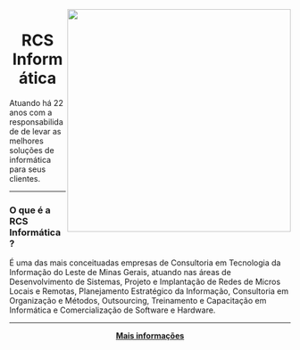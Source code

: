 
<img align="right" src="https://www.rcs.srv.br/assets/img/logo/logo_rcs.png" width="400"/>

<h1 align="center">RCS Informática</h1>
Atuando há 22 anos com a responsabilidade de levar as melhores soluções de informática para seus clientes.

---

### O que é a RCS Informática?

É uma das mais conceituadas empresas de Consultoria em Tecnologia da Informação do Leste de Minas Gerais, atuando nas áreas de Desenvolvimento de Sistemas, Projeto e Implantação de Redes de Micros Locais e Remotas, Planejamento Estratégico da Informação, Consultoria em Organização e Métodos, Outsourcing, Treinamento e Capacitação em Informática e Comercialização de Software e Hardware.

---

<p align="center">
<a href="https://www.rcs.srv.br"><strong>Mais informações</strong></a>
</p>

<!--

**Here are some ideas to get you started:**

🙋‍♀️ A short introduction - what is your organization all about?
🌈 Contribution guidelines - how can the community get involved?
👩‍💻 Useful resources - where can the community find your docs? Is there anything else the community should know?
🍿 Fun facts - what does your team eat for breakfast?
🧙 Remember, you can do mighty things with the power of [Markdown](https://docs.github.com/github/writing-on-github/getting-started-with-writing-and-formatting-on-github/basic-writing-and-formatting-syntax)
-->

